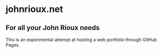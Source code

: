 # johnrioux.net
For all your John Rioux needs
---
This is an experimental attempt at hosting a web portfolio through GitHub Pages.
